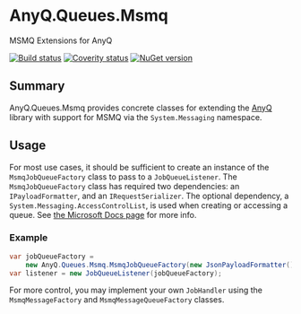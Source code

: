 # AnyQ.Queues.Msmq

MSMQ Extensions for AnyQ

[![Build status](https://ci.appveyor.com/api/projects/status/3twfg2k1uwamjehy?svg=true)](https://ci.appveyor.com/project/nibblesnbits/anyq-queues-msmq)
[![Coverity status](https://scan.coverity.com/projects/15081/badge.svg)](https://scan.coverity.com/projects/doubleprecisionsoftware-anyq-queues-msmq)
[![NuGet version](https://img.shields.io/nuget/v/AnyQ.Queues.Msmq.svg)](https://www.nuget.org/packages/AnyQ.Queues.Msmq/)

## Summary

AnyQ.Queues.Msmq provides concrete classes for extending the [AnyQ](https://github.com/DoublePrecisionSoftware/AnyQ) library with support for MSMQ via the `System.Messaging` namespace.

## Usage

For most use cases, it should be sufficient to create an instance of the `MsmqJobQueueFactory` class to pass to a `JobQueueListener`.
The `MsmqJobQueueFactory` class has required two dependencies: an `IPayloadFormatter`, and an `IRequestSerializer`.
The optional dependency, a `System.Messaging.AccessControlList`, is used when creating or accessing a queue.  See [the Microsoft Docs page](https://docs.microsoft.com/en-us/dotnet/api/system.messaging.messagequeue.setpermissions?view=netframework-4.7.1#System_Messaging_MessageQueue_SetPermissions_System_Messaging_MessageQueueAccessControlEntry_) for more info.

### Example

```cs
var jobQueueFactory = 
    new AnyQ.Queues.Msmq.MsmqJobQueueFactory(new JsonPayloadFormatter(), new JsonRequestSerializer());
var listener = new JobQueueListener(jobQueueFactory);
```

For more control, you may implement your own `JobHandler` using the `MsmqMessageFactory` and `MsmqMessageQueueFactory` classes.

